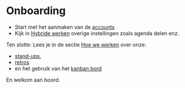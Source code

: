 # Onboarding

- Start met het aanmaken van de [accounts](accounts.md)
- Kijk in [Hybride werken](werkplek.md) overige instellingen zoals agenda delen enz.

Ten slotte: Lees je in de sectie [Hoe we werken](..) over onze:

- [stand-ups](../standups.md),
- [retros](../retros.md)
- en het gebruik van het [kanban bord](../kanban.md)

En welkom aan boord.
